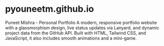 # pyouneetm.github.io
Puneet Mishra - Personal Portfolio A modern, responsive portfolio website with a glassmorphism design, live status updates via Lanyard, and dynamic project data from the GitHub API. Built with HTML, Tailwind CSS, and JavaScript, it also includes smooth animations and a mini-game.
